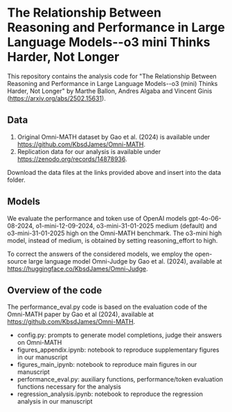 # The Relationship Between Reasoning and Performance in Large Language Models--o3 mini Thinks Harder, Not Longer

This repository contains the analysis code for "The Relationship Between Reasoning and Performance in Large Language Models--o3 (mini) Thinks Harder, Not Longer" by Marthe Ballon, Andres Algaba and Vincent Ginis (https://arxiv.org/abs/2502.15631).

## Data
1. Original Omni-MATH dataset by Gao et al. (2024) is available under https://github.com/KbsdJames/Omni-MATH.
2. Replication data for our analysis is available under https://zenodo.org/records/14878936.

Download the data files at the links provided above and insert into the data folder.

## Models 
We evaluate the performance and token use of OpenAI models gpt-4o-06-08-2024, o1-mini-12-09-2024, o3-mini-31-01-2025 medium (default) and o3-mini-31-01-2025 high on the Omni-MATH benchmark. The o3-mini high model, instead of medium, is obtained by setting reasoning_effort to high.

To correct the answers of the considered models, we employ the open-source large language model Omni-Judge by Gao et al. (2024), available at https://huggingface.co/KbsdJames/Omni-Judge. 

## Overview of the code
The performance_eval.py code is based on the evaluation code of the Omni-MATH paper by Gao et al (2024), available at https://github.com/KbsdJames/Omni-MATH.

- config.py: prompts to generate model completions, judge their answers on Omni-MATH
- figures_appendix.ipynb: notebook to reproduce supplementary figures in our manuscript
- figures_main_ipynb: notebook to reproduce main figures in our manuscript
- performance_eval.py: auxiliary functions, performance/token evaluation functions necessary for the analysis
- regression_analysis.ipynb: notebook to reproduce the regression analysis in our manuscript
